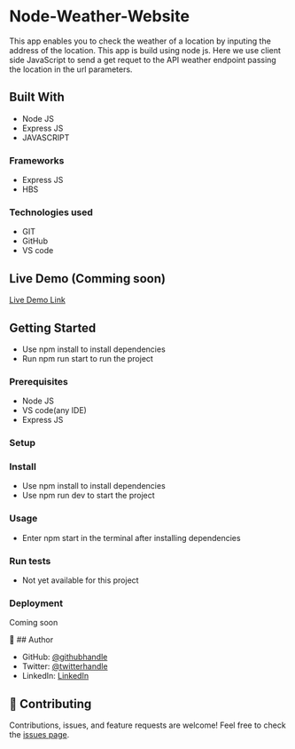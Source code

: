 # Node-Weather-Website
This app enables you to check the weather of a location by inputing the address of the location. This app is build using node js. Here we use client side JavaScript to send a get requet to the API weather endpoint passing the location in the url parameters.


## Built With

- Node JS 
- Express JS
- JAVASCRIPT

### Frameworks
- Express JS
- HBS
### Technologies used
- GIT
- GitHub
- VS code
## Live Demo (Comming soon)

[Live Demo Link](https://www.google.com)

## Getting Started

- Use npm install to install dependencies
- Run npm run start to run the project

### Prerequisites
  - Node JS
  - VS code(any IDE)
  - Express JS
  
### Setup  

### Install
- Use npm install to install dependencies
- Use npm run dev to start the project


### Usage
- Enter  npm start in the terminal after installing dependencies

### Run tests
- Not yet available for this project
  
### Deployment
Coming soon

👤 ## Author

- GitHub: [@githubhandle](https://github.com/githubhandle)
- Twitter: [@twitterhandle](https://twitter.com/twitterhandle)
- LinkedIn: [LinkedIn](https://linkedin.com/in/linkedinhandle)

## 🤝 Contributing

Contributions, issues, and feature requests are welcome!
Feel free to check the [issues page](../../issues/).
